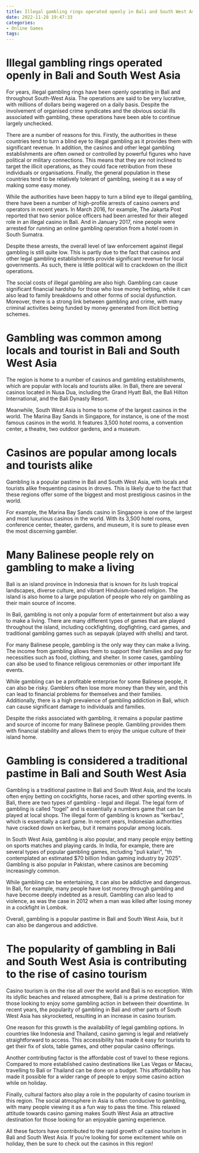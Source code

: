 ```yaml
---
title: Illegal gambling rings operated openly in Bali and South West Asia
date: 2022-11-28 19:47:33
categories:
- Online Games
tags:
---
```



#  Illegal gambling rings operated openly in Bali and South West Asia

For years, illegal gambling rings have been openly operating in Bali and throughout South-West Asia. The operations are said to be very lucrative, with millions of dollars being wagered on a daily basis. Despite the involvement of organised crime syndicates and the obvious social ills associated with gambling, these operations have been able to continue largely unchecked.

There are a number of reasons for this. Firstly, the authorities in these countries tend to turn a blind eye to illegal gambling as it provides them with significant revenue. In addition, the casinos and other legal gambling establishments are often owned or controlled by powerful figures who have political or military connections. This means that they are not inclined to target the illicit operations, as they could face retribution from these individuals or organisations. Finally, the general population in these countries tend to be relatively tolerant of gambling, seeing it as a way of making some easy money.

While the authorities have been happy to turn a blind eye to illegal gambling, there have been a number of high-profile arrests of casino owners and operators in recent years. In March 2016, for example, The Jakarta Post reported that two senior police officers had been arrested for their alleged role in an illegal casino in Bali. And in January 2017, nine people were arrested for running an online gambling operation from a hotel room in South Sumatra.

Despite these arrests, the overall level of law enforcement against illegal gambling is still quite low. This is partly due to the fact that casinos and other legal gambling establishments provide significant revenue for local governments. As such, there is little political will to crackdown on the illicit operations.

The social costs of illegal gambling are also high. Gambling can cause significant financial hardship for those who lose money betting, while it can also lead to family breakdowns and other forms of social dysfunction. Moreover, there is a strong link between gambling and crime, with many criminal activities being funded by money generated from illicit betting schemes.

#  Gambling was common among locals and tourist in Bali and South West Asia

The region is home to a number of casinos and gambling establishments, which are popular with locals and tourists alike. In Bali, there are several casinos located in Nusa Dua, including the Grand Hyatt Bali, the Bali Hilton International, and the Bali Dynasty Resort.

Meanwhile, South West Asia is home to some of the largest casinos in the world. The Marina Bay Sands in Singapore, for instance, is one of the most famous casinos in the world. It features 3,500 hotel rooms, a convention center, a theatre, two outdoor gardens, and a museum.

# Casinos are popular among locals and tourists alike

Gambling is a popular pastime in Bali and South West Asia, with locals and tourists alike frequenting casinos in droves. This is likely due to the fact that these regions offer some of the biggest and most prestigious casinos in the world.

For example, the Marina Bay Sands casino in Singapore is one of the largest and most luxurious casinos in the world. With its 3,500 hotel rooms, conference center, theater, gardens, and museum, it is sure to please even the most discerning gambler.

#  Many Balinese people rely on gambling to make a living

Bali is an island province in Indonesia that is known for its lush tropical landscapes, diverse culture, and vibrant Hinduism-based religion. The island is also home to a large population of people who rely on gambling as their main source of income.

In Bali, gambling is not only a popular form of entertainment but also a way to make a living. There are many different types of games that are played throughout the island, including cockfighting, dogfighting, card games, and traditional gambling games such as sepayak (played with shells) and tarot.

For many Balinese people, gambling is the only way they can make a living. The income from gambling allows them to support their families and pay for necessities such as food, clothing, and shelter. In some cases, gambling can also be used to finance religious ceremonies or other important life events.

While gambling can be a profitable enterprise for some Balinese people, it can also be risky. Gamblers often lose more money than they win, and this can lead to financial problems for themselves and their families. Additionally, there is a high prevalence of gambling addiction in Bali, which can cause significant damage to individuals and families.

Despite the risks associated with gambling, it remains a popular pastime and source of income for many Balinese people. Gambling provides them with financial stability and allows them to enjoy the unique culture of their island home.

#  Gambling is considered a traditional pastime in Bali and South West Asia

Gambling is a traditional pastime in Bali and South West Asia, and the locals often enjoy betting on cockfights, horse races, and other sporting events. In Bali, there are two types of gambling - legal and illegal. The legal form of gambling is called "togel" and is essentially a numbers game that can be played at local shops. The illegal form of gambling is known as "kerbau", which is essentially a card game. In recent years, Indonesian authorities have cracked down on kerbau, but it remains popular among locals.

In South West Asia, gambling is also popular, and many people enjoy betting on sports matches and playing cards. In India, for example, there are several types of popular gambling games, including "puli kalari", "th contemplated an estimated $70 billion Indian gaming industry by 2025". Gambling is also popular in Pakistan, where casinos are becoming increasingly common.

While gambling can be entertaining, it can also be addictive and dangerous. In Bali, for example, many people have lost money through gambling and have become deeply indebted as a result. Gambling can also lead to violence, as was the case in 2012 when a man was killed after losing money in a cockfight in Lombok.

Overall, gambling is a popular pastime in Bali and South West Asia, but it can also be dangerous and addictive.

#  The popularity of gambling in Bali and South West Asia is contributing to the rise of casino tourism

Casino tourism is on the rise all over the world and Bali is no exception. With its idyllic beaches and relaxed atmosphere, Bali is a prime destination for those looking to enjoy some gambling action in between their downtime. In recent years, the popularity of gambling in Bali and other parts of South West Asia has skyrocketed, resulting in an increase in casino tourism.

One reason for this growth is the availability of legal gambling options. In countries like Indonesia and Thailand, casino gaming is legal and relatively straightforward to access. This accessibility has made it easy for tourists to get their fix of slots, table games, and other popular casino offerings.

Another contributing factor is the affordable cost of travel to these regions. Compared to more established casino destinations like Las Vegas or Macau, travelling to Bali or Thailand can be done on a budget. This affordability has made it possible for a wider range of people to enjoy some casino action while on holiday.

Finally, cultural factors also play a role in the popularity of casino tourism in this region. The social atmosphere in Asia is often conducive to gambling, with many people viewing it as a fun way to pass the time. This relaxed attitude towards casino gaming makes South West Asia an attractive destination for those looking for an enjoyable gaming experience.

All these factors have contributed to the rapid growth of casino tourism in Bali and South West Asia. If you’re looking for some excitement while on holiday, then be sure to check out the casinos in this region!